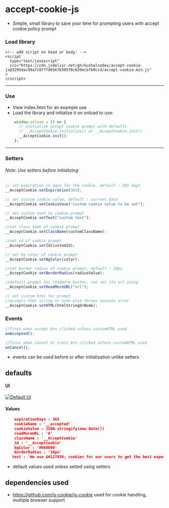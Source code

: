 # accept-cookie-js

- Simple, small library to save your time for prompting users with accept cookie policy prompt

### Load library

    <!-- add script on head or body: -->
    <script
      type="text/javascript"
      src="https://cdn.jsdelivr.net/gh/kushalcodes/accept-cookie-js@3295dac99a7c877fd6567b505f0c639ecb7b0cc4/accept-cookie-min.js"
    >
    </script>
---
### Use 
- View index.html for an example use
- Load the library and initialize it on onload to use:

```javascript
    window.onload = () => {
      // initialize accept cookie prompt with defaults 
      // __AcceptCookie.initialize() or __AcceptCookie.init()
      __AcceptCookie.init();
    };
```
---
### Setters

###### Note: Use setters before initializing

```javascript
// set expiration in days for the cookie, default : 365 days
__AcceptCookie.setExpiration(365);

// set custom cookie value, default : current date
__AcceptCookie.setCookieVaue("custom cookie value to be set");

// set custom text to cookie prompt
__AcceptCookie.setText("custom text");

//set class name of cookie prompt
__AcceptCookie.setClassName(customClassName);

//set id of cookie prompt
__AcceptCookie.setId(customId);

// set bg color of cookie prompt
__AcceptCookie.setBgColor(color);

//set border radius of cookie prompt, default : 10px
__AcceptCookie.setBorderRadius(radiusValue);

//default prompt has readmore button, can set its url using
__AcceptCookie.setReadMoreURL("url");

// set custom html for prompt
//accepts html string or node else throws console error
__AcceptCookie.setHTML(htmlStringOrNode);
```

### Events

```javascript
//fires when accept btn clicked unless customHTML used
onAccepted();

//fires when cancel or cross btn clicked unless customHTML used
onCancel();
```

- events can be used before or after initialization unlike setters

## defaults

#### UI

[![Default UI](https://i.imgur.com/a4e8E8a.png "Default UI")](http://i.imgur.com/a4e8E8a.png "Default UI")

#### Values

```json
    expirationDays : 365
    cookieName : '__accepted'
    cookieValue : JSON.stringify(new Date())
    readMoreURL : '#'
    className : '__AcceptCookie'
    id : '__AcceptCookie'
    bgColor : '#000000'
    borderRadius : '10px'
   text : 'We use &#127850; cookies for our users to get the best experience.'
```

- default values used unless setted using setters

## dependencies used

- https://github.com/js-cookie/js-cookie  used for cookie handling, multiple browser support
